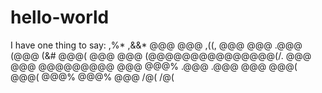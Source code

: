 # hello-world

I have one thing to say:
         ,%*                  ,&&*
         @@@        @@@       ,((,
         @@@        @@@ 
        .@@@       (@@@       (&#
        @@@(       @@@        @@@
      (@@@@@@@@@@@@@@@(/.     @@@
        @@@       @@@@@@@@@   @@@
       @@@%      .@@@        .@@@
       @@@       @@@(        @@@(
      @@@%      @@@%         @@@
      /@(                    /@(
